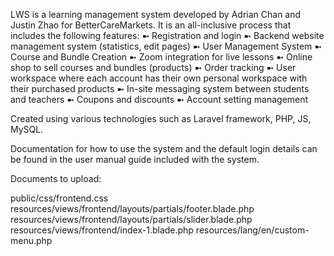 LWS is a learning management system developed by Adrian Chan and Justin Zhao for BetterCareMarkets. It is an all-inclusive process
that includes the following features:
    ➼ Registration and login
    ➼ Backend website management system (statistics, edit pages)
    ➼ User Management System
    ➼ Course and Bundle Creation
    ➼ Zoom integration for live lessons
    ➼ Online shop to sell courses and bundles (products)
    ➼ Order tracking
    ➼ User workspace where each account has their own personal workspace with their purchased products
    ➼ In-site messaging system between students and teachers
    ➼ Coupons and discounts
    ➼ Account setting management
    
Created using various technologies such as Laravel framework, PHP, JS, MySQL.

Documentation for how to use the system and the default login details can be found in the user manual guide included with the system.

Documents to upload:

public/css/frontend.css
resources/views/frontend/layouts/partials/footer.blade.php
resources/views/frontend/layouts/partials/slider.blade.php
resources/views/frontend/index-1.blade.php
resources/lang/en/custom-menu.php
